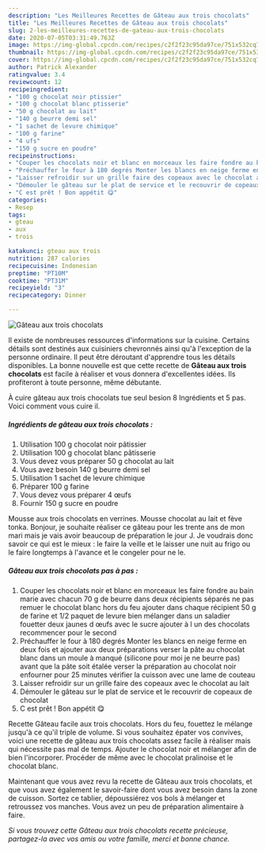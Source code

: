 ```yaml
---
description: "Les Meilleures Recettes de Gâteau aux trois chocolats"
title: "Les Meilleures Recettes de Gâteau aux trois chocolats"
slug: 2-les-meilleures-recettes-de-gateau-aux-trois-chocolats
date: 2020-07-05T03:31:49.763Z
image: https://img-global.cpcdn.com/recipes/c2f2f23c95da97ce/751x532cq70/gateau-aux-trois-chocolats-photo-principale-de-la-recette.jpg
thumbnail: https://img-global.cpcdn.com/recipes/c2f2f23c95da97ce/751x532cq70/gateau-aux-trois-chocolats-photo-principale-de-la-recette.jpg
cover: https://img-global.cpcdn.com/recipes/c2f2f23c95da97ce/751x532cq70/gateau-aux-trois-chocolats-photo-principale-de-la-recette.jpg
author: Patrick Alexander
ratingvalue: 3.4
reviewcount: 12
recipeingredient:
- "100 g chocolat noir ptissier"
- "100 g chocolat blanc ptisserie"
- "50 g chocolat au lait"
- "140 g beurre demi sel"
- "1 sachet de levure chimique"
- "100 g farine"
- "4 ufs"
- "150 g sucre en poudre"
recipeinstructions:
- "Couper les chocolats noir et blanc en morceaux les faire fondre au bain marie avec chacun 70 g de beurre dans deux récipients séparés ne pas remuer le chocolat blanc hors du feu ajouter dans chaque récipient 50 g de farine et 1/2 paquet de levure bien mélanger dans un saladier fouetter deux jaunes d œufs avec le sucre ajouter à l un des chocolats recommencer pour le second"
- "Préchauffer le four à 180 degrés Monter les blancs en neige ferme en deux fois et ajouter aux deux préparations verser la pâte au chocolat blanc dans un moule à manqué (silicone pour moi je ne beurre pas) avant que la pâte soit étalée verser la préparation au chocolat noir enfourner pour 25 minutes vérifier la cuisson avec une lame de couteau"
- "Laisser refroidir sur un grille faire des copeaux avec le chocolat au lait"
- "Démouler le gâteau sur le plat de service et le recouvrir de copeaux de chocolat"
- "C est prêt ! Bon appétit 😋"
categories:
- Resep
tags:
- gteau
- aux
- trois

katakunci: gteau aux trois 
nutrition: 287 calories
recipecuisine: Indonesian
preptime: "PT10M"
cooktime: "PT31M"
recipeyield: "3"
recipecategory: Dinner

---
```



![Gâteau aux trois chocolats](https://img-global.cpcdn.com/recipes/c2f2f23c95da97ce/751x532cq70/gateau-aux-trois-chocolats-photo-principale-de-la-recette.jpg)

Il existe de nombreuses ressources d'informations sur la cuisine. Certains détails sont destinés aux cuisiniers chevronnés ainsi qu'à l'exception de la personne ordinaire. Il peut être déroutant d'apprendre tous les détails disponibles. La bonne nouvelle est que cette recette de <strong> Gâteau aux trois chocolats </strong> est facile à réaliser et vous donnera d'excellentes idées. Ils profiteront à toute personne, même débutante.

<!--inarticleads1-->

À cuire gâteau aux trois chocolats tue seul besion 8 Ingrédients et 5 pas. Voici comment vous cuire il.

##### Ingrédients de gâteau aux trois chocolats :

1. Utilisation 100 g chocolat noir pâtissier
1. Utilisation 100 g chocolat blanc pâtisserie
1. Vous devez vous préparer 50 g chocolat au lait
1. Vous avez besoin 140 g beurre demi sel
1. Utilisation 1 sachet de levure chimique
1. Préparer 100 g farine
1. Vous devez vous préparer 4 œufs
1. Fournir 150 g sucre en poudre


Mousse aux trois chocolats en verrines. Mousse chocolat au lait et fève tonka. Bonjour, je souhaite réaliser ce gâteau pour les trente ans de mon mari mais je vais avoir beaucoup de préparation le jour J. Je voudrais donc savoir ce qui est le mieux : le faire la veille et le laisser une nuit au frigo ou le faire longtemps à l&#39;avance et le congeler pour ne le. 

<!--inarticleads2-->

##### Gâteau aux trois chocolats pas à pas :

1. Couper les chocolats noir et blanc en morceaux les faire fondre au bain marie avec chacun 70 g de beurre dans deux récipients séparés ne pas remuer le chocolat blanc hors du feu ajouter dans chaque récipient 50 g de farine et 1/2 paquet de levure bien mélanger dans un saladier fouetter deux jaunes d œufs avec le sucre ajouter à l un des chocolats recommencer pour le second
1. Préchauffer le four à 180 degrés Monter les blancs en neige ferme en deux fois et ajouter aux deux préparations verser la pâte au chocolat blanc dans un moule à manqué (silicone pour moi je ne beurre pas) avant que la pâte soit étalée verser la préparation au chocolat noir enfourner pour 25 minutes vérifier la cuisson avec une lame de couteau
1. Laisser refroidir sur un grille faire des copeaux avec le chocolat au lait
1. Démouler le gâteau sur le plat de service et le recouvrir de copeaux de chocolat
1. C est prêt ! Bon appétit 😋


Recette Gâteau facile aux trois chocolats. Hors du feu, fouettez le mélange jusqu&#39;à ce qu&#39;il triple de volume. Si vous souhaitez épater vos convives, voici une recette de gâteau aux trois chocolats assez facile à réaliser mais qui nécessite pas mal de temps. Ajouter le chocolat noir et mélanger afin de bien l&#39;incorporer. Procéder de même avec le chocolat pralinoise et le chocolat blanc. 

<!--inarticleads1-->

<p>
Maintenant que vous avez revu la recette de Gâteau aux trois chocolats, et que vous avez également le savoir-faire dont vous avez besoin dans la zone de cuisson. Sortez ce tablier, dépoussiérez vos bols à mélanger et retroussez vos manches. Vous avez un peu de préparation alimentaire à faire.
</p>

<p>
<i>Si vous trouvez cette Gâteau aux trois chocolats recette précieuse, partagez-la avec vos amis ou votre famille, merci et bonne chance.</i>
</p>
